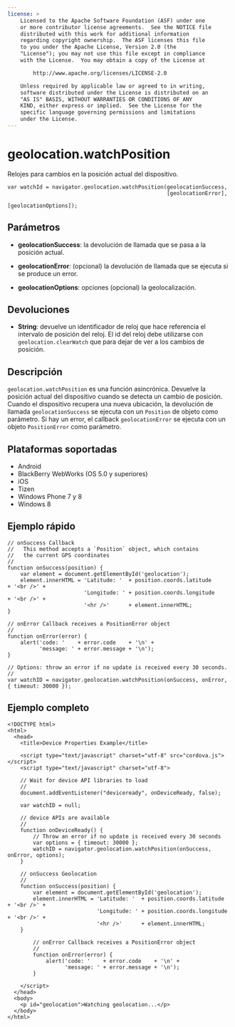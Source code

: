```yaml
---
license: >
    Licensed to the Apache Software Foundation (ASF) under one
    or more contributor license agreements.  See the NOTICE file
    distributed with this work for additional information
    regarding copyright ownership.  The ASF licenses this file
    to you under the Apache License, Version 2.0 (the
    "License"); you may not use this file except in compliance
    with the License.  You may obtain a copy of the License at

        http://www.apache.org/licenses/LICENSE-2.0

    Unless required by applicable law or agreed to in writing,
    software distributed under the License is distributed on an
    "AS IS" BASIS, WITHOUT WARRANTIES OR CONDITIONS OF ANY
    KIND, either express or implied.  See the License for the
    specific language governing permissions and limitations
    under the License.
---
```


# geolocation.watchPosition

Relojes para cambios en la posición actual del dispositivo.

    var watchId = navigator.geolocation.watchPosition(geolocationSuccess,
                                                      [geolocationError],
                                                      [geolocationOptions]);
    

## Parámetros

*   **geolocationSuccess**: la devolución de llamada que se pasa a la posición actual.

*   **geolocationError**: (opcional) la devolución de llamada que se ejecuta si se produce un error.

*   **geolocationOptions**: opciones (opcional) la geolocalización.

## Devoluciones

*   **String**: devuelve un identificador de reloj que hace referencia el intervalo de posición del reloj. El id del reloj debe utilizarse con `geolocation.clearWatch` que para dejar de ver a los cambios de posición.

## Descripción

`geolocation.watchPosition` es una función asincrónica. Devuelve la posición actual del dispositivo cuando se detecta un cambio de posición. Cuando el dispositivo recupera una nueva ubicación, la devolución de llamada `geolocationSuccess` se ejecuta con un `Position` de objeto como parámetro. Si hay un error, el callback `geolocationError` se ejecuta con un objeto `PositionError` como parámetro.

## Plataformas soportadas

*   Android
*   BlackBerry WebWorks (OS 5.0 y superiores)
*   iOS
*   Tizen
*   Windows Phone 7 y 8
*   Windows 8

## Ejemplo rápido

    // onSuccess Callback
    //   This method accepts a `Position` object, which contains
    //   the current GPS coordinates
    //
    function onSuccess(position) {
        var element = document.getElementById('geolocation');
        element.innerHTML = 'Latitude: '  + position.coords.latitude      + '<br />' +
                            'Longitude: ' + position.coords.longitude     + '<br />' +
                            '<hr />'      + element.innerHTML;
    }
    
    // onError Callback receives a PositionError object
    //
    function onError(error) {
        alert('code: '    + error.code    + '\n' +
              'message: ' + error.message + '\n');
    }
    
    // Options: throw an error if no update is received every 30 seconds.
    //
    var watchID = navigator.geolocation.watchPosition(onSuccess, onError, { timeout: 30000 });
    

## Ejemplo completo

    <!DOCTYPE html>
    <html>
      <head>
        <title>Device Properties Example</title>
    
        <script type="text/javascript" charset="utf-8" src="cordova.js"></script>
        <script type="text/javascript" charset="utf-8">
    
        // Wait for device API libraries to load
        //
        document.addEventListener("deviceready", onDeviceReady, false);
    
        var watchID = null;
    
        // device APIs are available
        //
        function onDeviceReady() {
            // Throw an error if no update is received every 30 seconds
            var options = { timeout: 30000 };
            watchID = navigator.geolocation.watchPosition(onSuccess, onError, options);
        }
    
        // onSuccess Geolocation
        //
        function onSuccess(position) {
            var element = document.getElementById('geolocation');
            element.innerHTML = 'Latitude: '  + position.coords.latitude      + '<br />' +
                                'Longitude: ' + position.coords.longitude     + '<br />' +
                                '<hr />'      + element.innerHTML;
        }
    
            // onError Callback receives a PositionError object
            //
            function onError(error) {
                alert('code: '    + error.code    + '\n' +
                      'message: ' + error.message + '\n');
            }
    
        </script>
      </head>
      <body>
        <p id="geolocation">Watching geolocation...</p>
      </body>
    </html>